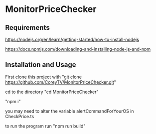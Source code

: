 # MonitorPriceChecker


## Requirements

https://nodejs.org/en/learn/getting-started/how-to-install-nodejs

https://docs.npmjs.com/downloading-and-installing-node-js-and-npm

## Installation and Usage

First clone this project with "git clone https://github.com/CoreyTV/MonitorPriceChecker.git"

cd to the directory "cd MonitorPriceChecker"

"npm i"

you may need to alter the variable alertCommandForYourOS in CheckPrice.ts

to run the program run "npm run build"
